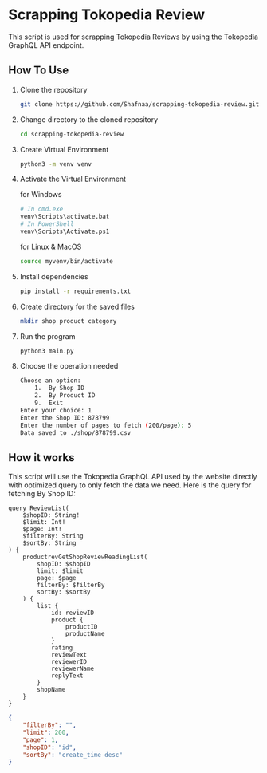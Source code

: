 # Scrapping Tokopedia Review

This script is used for scrapping Tokopedia Reviews by using the Tokopedia GraphQL API endpoint. 

## How To Use

1. Clone the repository

	```sh
	git clone https://github.com/Shafnaa/scrapping-tokopedia-review.git
	```

2. Change directory to the cloned repository

	```sh
	cd scrapping-tokopedia-review
	```

3. Create Virtual Environment 

	```sh
	python3 -m venv venv
	```	

4. Activate the Virtual Environment

	for Windows

	```sh
	# In cmd.exe
	venv\Scripts\activate.bat
	# In PowerShell
	venv\Scripts\Activate.ps1
	```

	for Linux & MacOS

	```sh
	source myvenv/bin/activate
	```

5. Install dependencies

	```sh
	pip install -r requirements.txt
	```

6. Create directory for the saved files

	```sh
	mkdir shop product category
	```

7. Run the program

	```sh
	python3 main.py
	```

8. Choose the operation needed

	```sh
	Choose an option:
		1.	By Shop ID
		2.	By Product ID
		9.	Exit
	Enter your choice: 1
	Enter the Shop ID: 878799
	Enter the number of pages to fetch (200/page): 5
	Data saved to ./shop/878799.csv
	```

## How it works

This script will use the Tokopedia GraphQL API used by the website directly with optimized query to only fetch the data we need. Here is the query for fetching By Shop ID:

```gql
query ReviewList(
    $shopID: String!
    $limit: Int!
    $page: Int!
    $filterBy: String
    $sortBy: String
) {
    productrevGetShopReviewReadingList(
        shopID: $shopID
        limit: $limit
        page: $page
        filterBy: $filterBy
        sortBy: $sortBy
    ) {
        list {
            id: reviewID
            product {
                productID
                productName
            }
            rating
            reviewText
            reviewerID
            reviewerName
   			replyText
        }
        shopName
    }
}
```

```json
{
    "filterBy": "",
    "limit": 200,
    "page": 1,
    "shopID": "id",
    "sortBy": "create_time desc"
}
```
